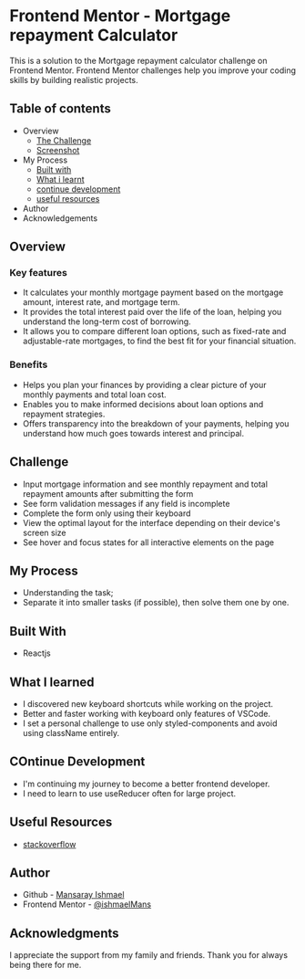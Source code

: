 # Frontend Mentor - Mortgage repayment Calculator

This is a solution to the Mortgage repayment calculator challenge on Frontend Mentor. Frontend Mentor challenges help you improve your coding skills by building realistic projects.

## Table of contents

- Overview
  - [The Challenge](https://github.com/ishmaelMans/mortgage-repayment-calculator/?tab=readme-ov-file#the-challenge)
  - [Screenshot](https://github.com/ishmaelMans/mortgage-repayment-calculator/?tab=readme-ov-file#screenshoots)
- My Process
  - [Built with](https://github.com/ishmaelMans/mortgage-repayment-calculator/?tab=readme-ov-file#built-with)
  - [What i learnt](https://github.com/ishmaelMans/mortgage-repayment-calculator/?tab=readme-ov-file#screenshoots)
  - [continue development](https://github.com/ishmaelMans/mortgage-repayment-calculator/?tab=readme-ov-file#screenshoots)
  - [useful resources](https://github.com/ishmaelMans/mortgage-repayment-calculator?tab=readme-ov-file#screenshoots)
- Author
- Acknowledgements

## Overview

### Key features

- It calculates your monthly mortgage payment based on the mortgage amount, interest rate, and mortgage term.
- It provides the total interest paid over the life of the loan, helping you understand the long-term cost of borrowing.
- It allows you to compare different loan options, such as fixed-rate and adjustable-rate mortgages, to find the best fit for your financial situation.

### Benefits

- Helps you plan your finances by providing a clear picture of your monthly payments and total loan cost.
- Enables you to make informed decisions about loan options and repayment strategies.
- Offers transparency into the breakdown of your payments, helping you understand how much goes towards interest and principal.

## Challenge

- Input mortgage information and see monthly repayment and total repayment amounts after submitting the form
- See form validation messages if any field is incomplete
- Complete the form only using their keyboard
- View the optimal layout for the interface depending on their device's screen size
- See hover and focus states for all interactive elements on the page

## My Process

- Understanding the task;
- Separate it into smaller tasks (if possible), then solve them one by one.

## Built With

- Reactjs

## What I learned

- I discovered new keyboard shortcuts while working on the project.
- Better and faster working with keyboard only features of VSCode.
- I set a personal challenge to use only styled-components and avoid using className entirely.

## COntinue Development

- I'm continuing my journey to become a better frontend developer.
- I need to learn to use useReducer often for large project.

## Useful Resources

- [stackoverflow](https://stackoverflow.com/)

## Author

- Github - [Mansaray Ishmael](https://github.com/ishmaelMans)
- Frontend Mentor - [@ishmaelMans](https://www.frontendmentor.io/profile/ishmaelMans)

## Acknowledgments

I appreciate the support from my family and friends. Thank you for always being there for me.
